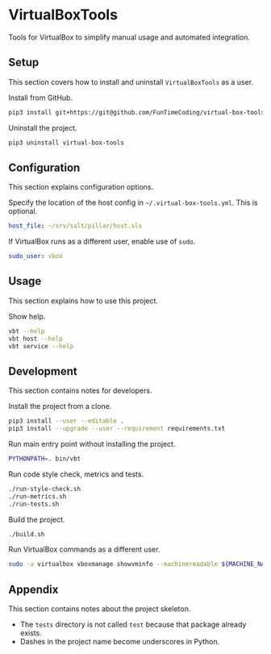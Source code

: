 # VirtualBoxTools

Tools for VirtualBox to simplify manual usage and automated integration.


## Setup

This section covers how to install and uninstall `VirtualBoxTools` as a user.

Install from GitHub.

```sh
pip3 install git+https://git@github.com/FunTimeCoding/virtual-box-tools.git#egg=virtual-box-tools
```

Uninstall the project.

```sh
pip3 uninstall virtual-box-tools
```


## Configuration

This section explains configuration options.

Specify the location of the host config in `~/.virtual-box-tools.yml`. This is optional.

```yml
host_file: ~/srv/salt/pillar/host.sls
```

If VirtualBox runs as a different user, enable use of `sudo`.

```yml
sudo_user: vbox
```


## Usage

This section explains how to use this project.

Show help.

```sh
vbt --help
vbt host --help
vbt service --help
```


## Development

This section contains notes for developers.

Install the project from a clone.

```sh
pip3 install --user --editable .
pip3 install --upgrade --user --requirement requirements.txt
```

Run main entry point without installing the project.

```sh
PYTHONPATH=. bin/vbt
```

Run code style check, metrics and tests.

```sh
./run-style-check.sh
./run-metrics.sh
./run-tests.sh
```

Build the project.

```sh
./build.sh
```

Run VirtualBox commands as a different user.

```sh
sudo -u virtualbox vboxmanage showvminfo --machinereadable ${MACHINE_NAME}
```


## Appendix

This section contains notes about the project skeleton.

- The `tests` directory is not called `test` because that package already exists.
- Dashes in the project name become underscores in Python.
